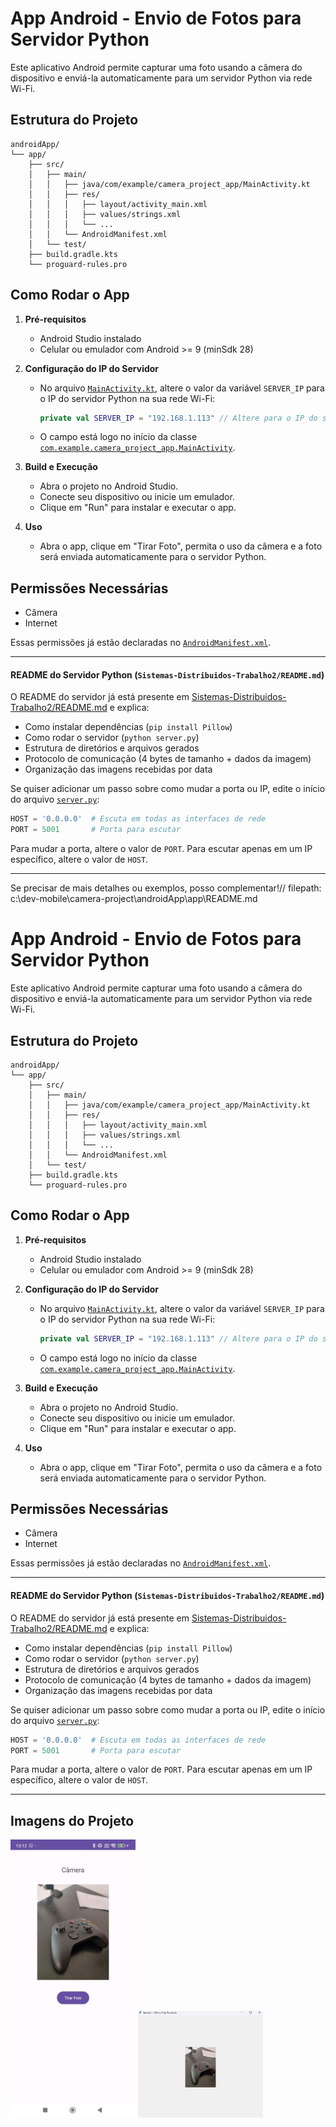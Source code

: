 # App Android - Envio de Fotos para Servidor Python

Este aplicativo Android permite capturar uma foto usando a câmera do dispositivo e enviá-la automaticamente para um servidor Python via rede Wi-Fi.

## Estrutura do Projeto

```
androidApp/
└── app/
    ├── src/
    │   ├── main/
    │   │   ├── java/com/example/camera_project_app/MainActivity.kt
    │   │   ├── res/
    │   │   │   ├── layout/activity_main.xml
    │   │   │   ├── values/strings.xml
    │   │   │   └── ...
    │   │   └── AndroidManifest.xml
    │   └── test/
    ├── build.gradle.kts
    └── proguard-rules.pro
```

## Como Rodar o App

1. **Pré-requisitos**  
   - Android Studio instalado  
   - Celular ou emulador com Android >= 9 (minSdk 28)

2. **Configuração do IP do Servidor**  
   - No arquivo [`MainActivity.kt`](app/src/main/java/com/example/camera_project_app/MainActivity.kt), altere o valor da variável `SERVER_IP` para o IP do servidor Python na sua rede Wi-Fi:
     ```kotlin
     private val SERVER_IP = "192.168.1.113" // Altere para o IP do seu servidor
     ```
   - O campo está logo no início da classe [`com.example.camera_project_app.MainActivity`](app/src/main/java/com/example/camera_project_app/MainActivity.kt).

3. **Build e Execução**  
   - Abra o projeto no Android Studio.
   - Conecte seu dispositivo ou inicie um emulador.
   - Clique em "Run" para instalar e executar o app.

4. **Uso**  
   - Abra o app, clique em "Tirar Foto", permita o uso da câmera e a foto será enviada automaticamente para o servidor Python.

## Permissões Necessárias

- Câmera
- Internet

Essas permissões já estão declaradas no [`AndroidManifest.xml`](app/src/main/AndroidManifest.xml).

---

#### README do Servidor Python (`Sistemas-Distribuidos-Trabalho2/README.md`)

O README do servidor já está presente em [Sistemas-Distribuidos-Trabalho2/README.md](Sistemas-Distribuidos-Trabalho2/README.md) e explica:

- Como instalar dependências (`pip install Pillow`)
- Como rodar o servidor (`python server.py`)
- Estrutura de diretórios e arquivos gerados
- Protocolo de comunicação (4 bytes de tamanho + dados da imagem)
- Organização das imagens recebidas por data

Se quiser adicionar um passo sobre como mudar a porta ou IP, edite o início do arquivo [`server.py`](Sistemas-Distribuidos-Trabalho2/server.py):

```python
HOST = '0.0.0.0'  # Escuta em todas as interfaces de rede 
PORT = 5001       # Porta para escutar 
```

Para mudar a porta, altere o valor de `PORT`. Para escutar apenas em um IP específico, altere o valor de `HOST`.

---

Se precisar de mais detalhes ou exemplos, posso complementar!// filepath: c:\dev-mobile\camera-project\androidApp\app\README.md

# App Android - Envio de Fotos para Servidor Python

Este aplicativo Android permite capturar uma foto usando a câmera do dispositivo e enviá-la automaticamente para um servidor Python via rede Wi-Fi.

## Estrutura do Projeto

```
androidApp/
└── app/
    ├── src/
    │   ├── main/
    │   │   ├── java/com/example/camera_project_app/MainActivity.kt
    │   │   ├── res/
    │   │   │   ├── layout/activity_main.xml
    │   │   │   ├── values/strings.xml
    │   │   │   └── ...
    │   │   └── AndroidManifest.xml
    │   └── test/
    ├── build.gradle.kts
    └── proguard-rules.pro
```

## Como Rodar o App

1. **Pré-requisitos**  
   - Android Studio instalado  
   - Celular ou emulador com Android >= 9 (minSdk 28)

2. **Configuração do IP do Servidor**  
   - No arquivo [`MainActivity.kt`](app/src/main/java/com/example/camera_project_app/MainActivity.kt), altere o valor da variável `SERVER_IP` para o IP do servidor Python na sua rede Wi-Fi:
     ```kotlin
     private val SERVER_IP = "192.168.1.113" // Altere para o IP do seu servidor
     ```
   - O campo está logo no início da classe [`com.example.camera_project_app.MainActivity`](app/src/main/java/com/example/camera_project_app/MainActivity.kt).

3. **Build e Execução**  
   - Abra o projeto no Android Studio.
   - Conecte seu dispositivo ou inicie um emulador.
   - Clique em "Run" para instalar e executar o app.

4. **Uso**  
   - Abra o app, clique em "Tirar Foto", permita o uso da câmera e a foto será enviada automaticamente para o servidor Python.

## Permissões Necessárias

- Câmera
- Internet

Essas permissões já estão declaradas no [`AndroidManifest.xml`](app/src/main/AndroidManifest.xml).

---

#### README do Servidor Python (`Sistemas-Distribuidos-Trabalho2/README.md`)

O README do servidor já está presente em [Sistemas-Distribuidos-Trabalho2/README.md](Sistemas-Distribuidos-Trabalho2/README.md) e explica:

- Como instalar dependências (`pip install Pillow`)
- Como rodar o servidor (`python server.py`)
- Estrutura de diretórios e arquivos gerados
- Protocolo de comunicação (4 bytes de tamanho + dados da imagem)
- Organização das imagens recebidas por data

Se quiser adicionar um passo sobre como mudar a porta ou IP, edite o início do arquivo [`server.py`](Sistemas-Distribuidos-Trabalho2/server.py):

```python
HOST = '0.0.0.0'  # Escuta em todas as interfaces de rede 
PORT = 5001       # Porta para escutar 
```

Para mudar a porta, altere o valor de `PORT`. Para escutar apenas em um IP específico, altere o valor de `HOST`.

---

## Imagens do Projeto

<img src="assets/imagem-mobile.jpg" alt="Imagem enviada do app" width="200"/>
<img src="assets/imagem-server.png" alt="Imagem recebida pelo servidor" width="200"/>